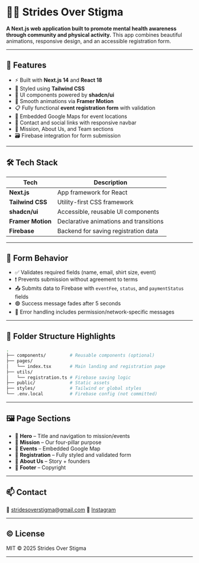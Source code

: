 # 🏃‍♂️ Strides Over Stigma

**A Next.js web application built to promote mental health awareness through community and physical activity.**
This app combines beautiful animations, responsive design, and an accessible registration form.

---

## 🌟 Features

* ⚡ Built with **Next.js 14** and **React 18**
* 💨 Styled using **Tailwind CSS**
* 🧱 UI components powered by **shadcn/ui**
* 🎥 Smooth animations via **Framer Motion**
* 📋 Fully functional **event registration form** with validation
* 📍 Embedded Google Maps for event locations
* 📧 Contact and social links with responsive navbar
* 🧠 Mission, About Us, and Team sections
* 🗃️ Firebase integration for form submission

---

## 🛠️ Tech Stack

| Tech              | Description                            |
| ----------------- | -------------------------------------- |
| **Next.js**       | App framework for React                |
| **Tailwind CSS**  | Utility-first CSS framework            |
| **shadcn/ui**     | Accessible, reusable UI components     |
| **Framer Motion** | Declarative animations and transitions |
| **Firebase**      | Backend for saving registration data   |

---

## 🧪 Form Behavior

* ✅ Validates required fields (name, email, shirt size, event)
* ❗ Prevents submission without agreement to terms
* 📤 Submits data to Firebase with `eventFee`, `status`, and `paymentStatus` fields
* 🟢 Success message fades after 5 seconds
* 🔴 Error handling includes permission/network-specific messages

---

## 📂 Folder Structure Highlights

```bash
.
├── components/         # Reusable components (optional)
├── pages/
│   └── index.tsx       # Main landing and registration page
├── utils/
│   └── registration.ts # Firebase saving logic
├── public/             # Static assets
├── styles/             # Tailwind or global styles
└── .env.local          # Firebase config (not committed)
```

---

## 🖼️ Page Sections

* 🎯 **Hero** – Title and navigation to mission/events
* 💬 **Mission** – Our four-pillar purpose
* 📍 **Events** – Embedded Google Map
* 📝 **Registration** – Fully styled and validated form
* 👥 **About Us** – Story + founders
* 🧾 **Footer** – Copyright

---

## 📫 Contact

📧 [stridesoverstigma@gmail.com](mailto:stridesoverstigma@gmail.com)
📸 [Instagram](https://instagram.com/strides.over.stigma)

---

## © License

MIT © 2025 Strides Over Stigma

---